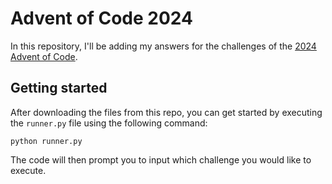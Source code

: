 # Advent of Code 2024
In this repository, I'll be adding my answers for the challenges of the [2024 Advent of Code](https://adventofcode.com/2024).

## Getting started
After downloading the files from this repo, you can get started by executing the `runner.py` file using the following command:
```
python runner.py
```

The code will then prompt you to input which challenge you would like to execute.